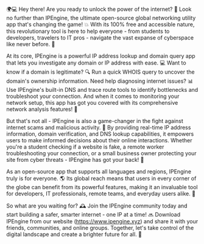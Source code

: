 🌍💻 Hey there! Are you ready to unlock the power of the internet? 🚀 Look no further than IPEngine, the ultimate open-source global networking utility app that's changing the game! 💥 With its 100% free and accessible nature, this revolutionary tool is here to help everyone - from students to developers, travelers to IT pros - navigate the vast expanse of cyberspace like never before. 📡

At its core, IPEngine is a powerful IP address lookup and domain query app that lets you investigate any domain or IP address with ease. 💻 Want to know if a domain is legitimate? 🔍 Run a quick WHOIS query to uncover the domain's ownership information. Need help diagnosing internet issues? 📊 Use IPEngine's built-in DNS and trace route tools to identify bottlenecks and troubleshoot your connection. And when it comes to monitoring your network setup, this app has got you covered with its comprehensive network analysis features! 🔧

But that's not all - IPEngine is also a game-changer in the fight against internet scams and malicious activity. 🚨 By providing real-time IP address information, domain verification, and DNS lookup capabilities, it empowers users to make informed decisions about their online interactions. Whether you're a student checking if a website is fake, a remote worker troubleshooting your connection, or a small business owner protecting your site from cyber threats - IPEngine has got your back! 💪

As an open-source app that supports all languages and regions, IPEngine truly is for everyone. 🌎 Its global reach means that users in every corner of the globe can benefit from its powerful features, making it an invaluable tool for developers, IT professionals, remote teams, and everyday users alike. 🤝

So what are you waiting for? 🕰️ Join the IPEngine community today and start building a safer, smarter internet - one IP at a time! 🔜 Download IPEngine from our website (https://www.ipengine.xyz) and share it with your friends, communities, and online groups. Together, let's take control of the digital landscape and create a brighter future for all. 🌟